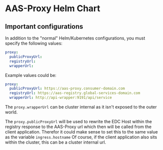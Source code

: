 # AAS-Proxy Helm Chart

## Important configurations

In addition to the "normal" Helm/Kubernetes configurations, you must specify the following values:

```yaml
proxy:
  publicProxyUrl:
  registryUrl:
  wrapperUrl:
```

Example values could be:

```yaml
proxy:
  publicProxyUrl: https://aas-proxy.consumer-domain.com
  registryUrl: https://aas-registry.global-services-domain.com
  wrapperUrl: http://api-wrapper:9191/api/service
```

The `proxy.wrapperUrl` can be cluster internal as it isn't exposed to the outer world.

The `proxy.publicProxyUrl` will be used to rewrite the EDC Host within the registry response to the AAS-Proxy url which
then will be called from the client application. Therefor it could make sense to set this to the same value as the
variable `ingress.hostname` Of course, if the client application also sits within the cluster, this can be a cluster
internal url.
